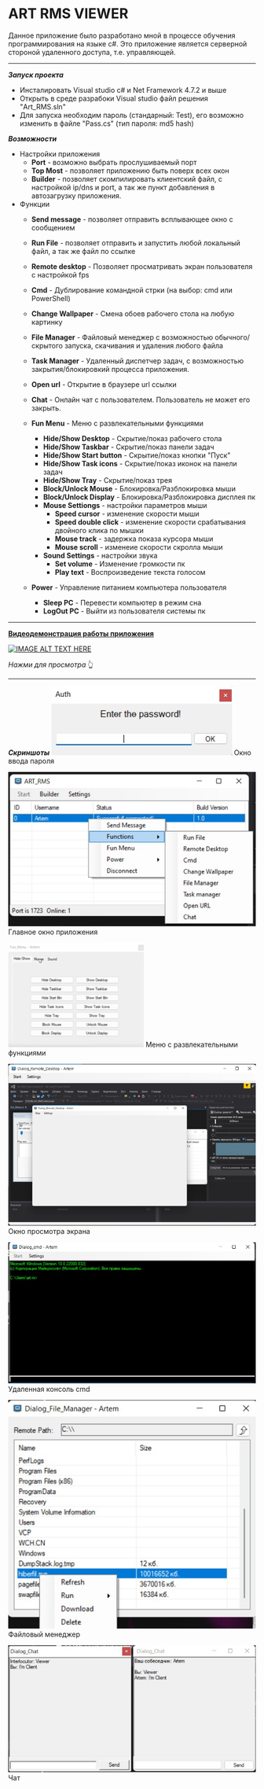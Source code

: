 # ART RMS VIEWER

Данное приложение было разработано мной в процессе обучения программирования на языке c#.
Это приложение является серверной стороной удаленного доступа, т.е. управляющей.
___

___Запуск проекта___
* Инсталировать Visual studio c# и Net Framework 4.7.2 и выше
* Открыть в среде разрабоки Visual studio файл решения "Art_RMS.sln"
* Для запуска необходим пароль (стандарный: Test), его возможно изменить в файле "Pass.cs" (тип пароля: md5 hash)

___Возможности___
* Настройки приложения
    * __Port__ - возможно выбрать прослушиваемый порт
    * __Top Most__ - позволяет приложению быть поверх всех окон
    * __Builder__ - позволяет скомпилировать клиентский файл, с настройкой ip/dns и port, а так же пункт добавления в автозагрузку приложения.
* Функции
    * __Send message__ - позволяет отправить всплывающее окно с сообщением
    * __Run File__ - позволяет отправить и запустить любой локальный файл, а так же файл по ссылке
    * __Remote desktop__ - Позволяет просматривать экран пользователя с настройкой fps
    * __Cmd__ - Дублирование командной стрки (на выбор: cmd или PowerShell)
    * __Change Wallpaper__ - Смена обоев рабочего стола на любую картинку 
    * __File Manager__ - Файловый менеджер с возможностью обычного/скрытого запуска, скачивания и удаления любого файла
    * __Task Manager__ - Удаленный диспетчер задач, с возможностью закрытия/блокировкий процесса приложения.
    * __Open url__ - Открытие в браузере url ссылки
    * __Chat__ - Онлайн чат с пользователем. Пользователь не может его закрыть. 
    * __Fun Menu__ - Меню с развлекательными функциями
        * __Hide/Show Desktop__ - Скрытие/показ рабочего стола
        * __Hide/Show Taskbar__ - Скрытие/показ панели задач
        * __Hide/Show Start button__ - Скрытие/показ кнопки "Пуск"
        * __Hide/Show Task icons__ - Скрытие/показ иконок на панели задач
        * __Hide/Show Tray__ - Скрытие/показ трея
        * __Block/Unlock Mouse__ - Блокировка/Разблокировка мыши
        * __Block/Unlock Display__ - Блокировка/Разблокировка дисплея пк
        * __Mouse Settiongs__ - настройки параметров мыши
            * __Speed cursor__ - изменение скорости мыши
            * __Speed double click__ - изменение скорости срабатывания двойного клика по мышки
            * __Mouse track__ - задержка показа курсора мыши
            * __Mouse scroll__ - изменеие скорости скролла мыши
        * __Sound Settings__ - настройки звука
            * __Set volume__ - Изменение громкости пк
            * __Play text__ - Воспроизведение текста голосом

    * __Power__ - Управление питанием компьютера пользователя
        * __Sleep PC__ - Перевести компьютер в режим сна
        * __LogOut PC__ - Выйти из пользователя системы пк
___

__[Видеодемонстрация работы приложения](https://youtu.be/tlhUKVFrbMk)__

[![IMAGE ALT TEXT HERE](https://img.youtube.com/vi/tlhUKVFrbMk/0.jpg)](https://www.youtube.com/embed/tlhUKVFrbMk)

_Нажми для просмотра_ 👆

---

___Скриншоты___
![passview](assets/pass.jpg)
Окно ввода пароля
</br>

![Functons](assets/Functions.jpg)
Главное окно приложения
</br>

![funmenu](assets/funmenu.gif)
Меню с развлекательными функциями
</br>

![remotedesktop](assets/remote-desktop.jpg)
Окно просмотра экрана
</br>

![cmd](assets/cmd.jpg)
Удаленная консоль cmd
</br>

![filemanager](assets/filemanager.jpg)
Файловый менеджер
</br>

![chat](assets/chat.jpg)
Чат
</br>

